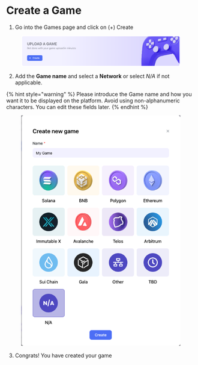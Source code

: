 # Create a Game

1. Go into the Games page and click on (+) Create

<figure><img src="../../../.gitbook/assets/Screenshot 2023-12-04 at 18.51.22.png" alt=""><figcaption></figcaption></figure>

2. Add the **Game name** and select a **Network** or select  _N/A_ if not applicable.

{% hint style="warning" %}
Please introduce the Game name and how you want it to be displayed on the platform. Avoid using non-alphanumeric characters. You can edit these fields later.
{% endhint %}

<figure><img src="../../../.gitbook/assets/Screenshot 2023-12-04 at 18.53.19.png" alt=""><figcaption></figcaption></figure>

3. Congrats! You have created your game
